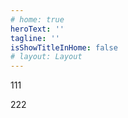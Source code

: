 ```yaml
---
# home: true
heroText: ''
tagline: ''
isShowTitleInHome: false
# layout: Layout
---
```


111
<!-- <Posts page="sources" /> -->
<!-- <BaseListLayout /> -->
222